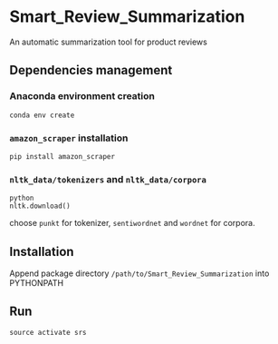 # Smart_Review_Summarization
An automatic summarization tool for product reviews

## Dependencies management

### Anaconda environment creation
```
conda env create
```

### `amazon_scraper` installation
```
pip install amazon_scraper
```

### `nltk_data/tokenizers` and `nltk_data/corpora`
```
python
nltk.download()
```
choose `punkt` for tokenizer, `sentiwordnet` and `wordnet` for corpora.

## Installation
Append package directory `/path/to/Smart_Review_Summarization` into PYTHONPATH

## Run
```
source activate srs
```
